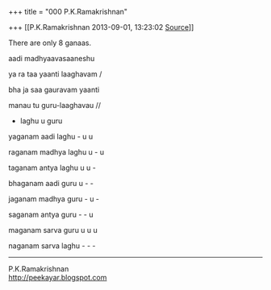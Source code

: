 +++
title = "000 P.K.Ramakrishnan"

+++
[[P.K.Ramakrishnan	2013-09-01, 13:23:02 [Source](https://groups.google.com/g/samskrita/c/9-h85XzPr90)]]



There are only 8 ganaas.

  

aadi madhyaavasaaneshu

ya ra taa yaanti laaghavam /

bha ja saa gauravam yaanti

manau tu guru-laaghavau //

  

- laghu  u guru

yaganam  aadi laghu    - u u

raganam  madhya laghu u - u

taganam  antya laghu    u u -

bhaganam aadi guru      u - -

jaganam   madhya guru   - u -

saganam  antya guru     - - u

maganam  sarva guru     u u u

naganam  sarva laghu    - - -

  

  



-----------------------------------  
P.K.Ramakrishnan  
<http://peekayar.blogspot.com>

